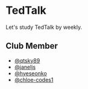 # TedTalk
Let's study TedTalk by weekly.

## Club Member
- [@qtsky89](https://github.com/qtsky89)
- [@janeljs](https://github.com/janeljs)
- [@hyeseonko](https://github.com/hyeseonko)
- [@chloe-codes1](https://github.com/chloe-codes1)
